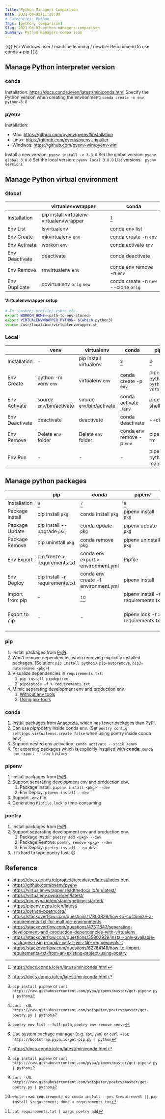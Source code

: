 ```yaml
---
Title: Python Managers Comparison
Date: 2021-08-02T11:20:00
# Categories: Python
Tags: [python, comparison]
Slug: 2021-08-02-python-managers-comparison
Summary: Python managers comparison
---
```


{{<notice note>}}
For Windows user / machine learning / newbie: Recommend to use conda + pip
{{</notice>}}

## Manage Python interpreter version

### conda

Installation: https://docs.conda.io/en/latest/miniconda.html
Specify the Python version when creating the environment: `conda create -n env python=3.8`

### pyenv

Installation:
- Mac: https://github.com/pyenv/pyenv#installation
- Linux: https://github.com/pyenv/pyenv-installer
- Windwos: https://github.com/pyenv-win/pyenv-win

Install a new version: `pyenv install -v 3.8.0`
Set the global version: `pyenv global 3.8.0`
Set the local version: `pyenv local 3.8.0`
List versions: ` pyenv versions`

## Manage Python virtual environment

### Global

|                | virtualenvwrapper                        | conda                                |
| -------------- | ---------------------------------------- | ------------------------------------ |
| Installation   | pip install virtualenv virtualenvwrapper | [^conda_install]                     |
| Env List       | lsvirtualenv                             | conda env list                       |
| Env Create     | mkvirtualenv `env`                       | conda create -n `env`                |
| Env Activate   | workon `env`                             | conda activate `env`                 |
| Env Deactivate | deactivate                               | conda deactivate                     |
| Env Remove     | rmvirtualenv `env`                       | conda env remove -n `env`            |
| Env Duplicate  | cpvirtualenv `orig` `new`                | conda create -n `new` --clone `orig` |

#### Virtualenvwrapper setup

```sh
# In .bashrc/.profile/.zshrc etc.
export WORKON_HOME=<path-to-env-stored>
export VIRTUALENVWRAPPER_PYTHON= $(which python3)
source /usr/local/bin/virtualenvwrapper.sh
```

### Local

|                | venv                      | virtualenv                | conda                     | pipenv                           | poetry                    |
| -------------- | ------------------------- | ------------------------- | ------------------------- | -------------------------------- | ------------------------- |
| Installation   | -                         | pip install virtualenv    | [^conda_install]          | [^pipenv_install]                | [^poetry_install]         |
| Env Create     | python -m venv `env`      | virtualenv `env`          | conda create -p `env`     | pipenv --python `python-version` | poetry init               |
| Env Activate   | source `env`/bin/activate | source `env`/bin/activate | conda activate ./`env`    | pipenv shell                     | poerty shell              |
| Env Deactivate | deactivate                | deactivate                | conda deactivate          | ++ctrl+d++                       | ++ctrl+d++                |
| Env Remove     | Delete `env` folder       | Delete `env` folder       | conda env remove -p `env` | pipenv --rm                      | [^poetry_remove_env]      |
| Env Run        | -                         | -                         | -                         | pipenv run python main.py        | poetry run python main.py |

## Manage python packages

|                 | pip                             | conda                               | pipenv                             | poetry                                                |
| --------------- | ------------------------------- | ----------------------------------- | ---------------------------------- | ----------------------------------------------------- |
| Installation    | [^pip_install]                  | [^conda_install]                    | [^pipenv_install]                  | [^poetry_install]                                     |
| Package Install | pip install `pkg`               | conda install `pkg`                 | pipenv install `pkg`               | poetry add `pkg`                                      |
| Package Update  | pip install --upgrade `pkg`     | conda update `pkg`                  | pipenv update `pkg`                | poetry update `pkg`                                   |
| Package Remove  | pip uninstall `pkg`             | conda remove `pkg`                  | pipenv uninstall `pkg`             | poetry remove `pkg`                                   |
| Env Export      | pip freeze > requirements.txt   | conda env export > environment.yml  | Pipfile                            | pyproject.toml                                        |
| Env Deploy      | pip install -r requirements.txt | conda env create -f environment.yml | pipenv install                     | poetry install                                        |
| Import from pip | -                               | [^conda_import_pip]                 | pipenv install -r requirements.txt | [^poetry_import_pip]                                  |
| Export to pip   | -                               | -                                   | pipenv lock -r > requirements.txt  | poetry export -f requirements.txt -o requirements.txt |

### pip

1. Install packages from [PyPI](https://pypi.org/).
2. Won't remove dependencies when removing explicitly installed packages.
   (Solution: `pip install python3-pip-autoremove`, `pip3-autoremove <pkg>`)
3. Visualize dependencies in `requirements.txt`:
    1. `pip install pipdeptree`
    2. `pipdeptree -f > requirements.txt`
4. Mimic separating development env and production env.
    1. [Without any tools](https://stackoverflow.com/a/20720019)
    2. [Using pip-tools](https://stackoverflow.com/a/65908367)

### conda

1. Install packages from [Anaconda](https://anaconda.org/), which has fewer packages than [PyPI](https://pypi.org/).
2. Can use pip/poetry inside conda env.
   (Set `poetry config settings.virtualenvs.create false` when using poetry inside conda env)
3. Support nested env activation: `conda activate --stack <env>`
4. For exporting packages which is explicitly installed with **conda**: `conda env export --from-history`

### pipenv

1. Install packages from [PyPI](https://pypi.org/).
2. Support separating development env and production env.
   1. Package Install: `pipenv install <pkg> --dev`
   2. Env Deploy: `pipenv install --dev`
3. Support `.env` file.
4. Generating `Pipfile.lock` is time-consuming.

### poetry

1. Install packages from [PyPI](https://pypi.org/).
2. Support separating development env and production env.
   1. Package Install: `poetry add <pkg> --dev`
   2. Package Remove: `poetry remove <pkg> --dev`
   3. Env Deploy: `poetry install --no-dev`
3. It is hard to type poetry fast. :smile:

## Reference

- https://docs.conda.io/projects/conda/en/latest/index.html
- https://github.com/pyenv/pyenv
- https://virtualenvwrapper.readthedocs.io/en/latest/
- https://virtualenv.pypa.io/en/latest/
- https://pip.pypa.io/en/stable/getting-started/
- https://pipenv.pypa.io/en/latest/
- https://python-poetry.org/
- https://stackoverflow.com/questions/17803829/how-to-customize-a-requirements-txt-for-multiple-environments
- https://stackoverflow.com/questions/47311847/separating-development-and-production-dependencies-with-virtualenv
- https://stackoverflow.com/questions/35802939/install-only-available-packages-using-conda-install-yes-file-requirements-t
- https://stackoverflow.com/questions/62764148/how-to-import-requirements-txt-from-an-existing-project-using-poetry

<!-- footnote -->
[^pip_install]: Use system package manager (e.g. `apt`, `yum`) or `curl -sSL https://bootstrap.pypa.io/get-pip.py | python`
[^conda_install]: https://docs.conda.io/en/latest/miniconda.html
[^pipenv_install]: `pip install pipenv` or `curl https://raw.githubusercontent.com/pypa/pipenv/master/get-pipenv.py | python`
[^poetry_install]: `curl -sSL https://raw.githubusercontent.com/sdispater/poetry/master/get-poetry.py | python`
[^conda_import_pip]: `while read requirement; do conda install --yes $requirement || pip install $requirement; done < requirements.txt`
[^poetry_import_pip]: `cat requirements.txt | xargs poetry add`
[^poetry_remove_env]: `poetry env list --full-path`, `poetry env remove <env>`
